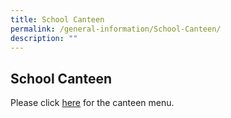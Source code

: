 ```yaml
---
title: School Canteen
permalink: /general-information/School-Canteen/
description: ""
---
```


## School Canteen
	
Please click [here](/files/School%20Canteen/canteen%20menu%202023%20rev%201.pdf) for the canteen menu.
